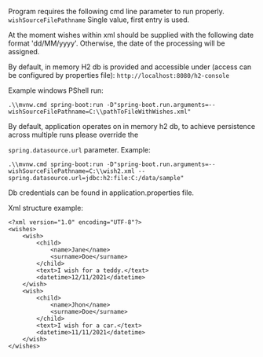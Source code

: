 Program requires the following cmd line parameter to run properly.
```wishSourceFilePathname```
Single value, first entry is used.

At the moment wishes within xml should be supplied with the following date format
'dd/MM/yyyy'. Otherwise, the date of the processing will be assigned.

By default, in memory H2 db is provided and accessible under (access can be configured by properties file): 
```http://localhost:8080/h2-console```

Example windows PShell run:
```
.\\mvnw.cmd spring-boot:run -D"spring-boot.run.arguments=--wishSourceFilePathname=C:\\pathToFileWithWishes.xml"
```
By default, application operates on in memory h2 db, to achieve persistence across multiple runs please override the

```spring.datasource.url``` parameter. Example:
```
.\\mvnw.cmd spring-boot:run -D"spring-boot.run.arguments=--wishSourceFilePathname=C:\\wish2.xml --spring.datasource.url=jdbc:h2:file:C:/data/sample"
```

Db credentials can be found in application.properties file.

Xml structure example:
```
<?xml version="1.0" encoding="UTF-8"?>
<wishes>
    <wish>
        <child>
			<name>Jane</name>
			<surname>Doe</surname>
		</child>
        <text>I wish for a teddy.</text>
        <datetime>12/11/2021</datetime>
    </wish>
    <wish>
        <child>
			<name>Jhon</name>
			<surname>Doe</surname>
		</child>
        <text>I wish for a car.</text>
        <datetime>11/11/2021</datetime>
    </wish>
</wishes>
```